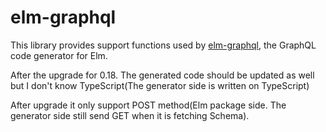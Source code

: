 # elm-graphql

This library provides support functions used by [elm-graphql](https://github.com/jahewson/elm-graphql),
the GraphQL code generator for Elm.

After the upgrade for 0.18. The generated code should be updated as well but I don't know TypeScript(The generator side is written on TypeScript)

After upgrade it only support POST method(Elm package side. The generator side still send GET when it is fetching Schema). 

